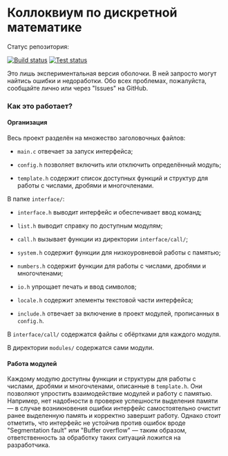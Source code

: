 # Коллоквиум по дискретной математике

Статус репозитория:

[![Build status](https://github.com/VolodyaZAVR/DM-project/workflows/Build/badge.svg)](https://github.com/VolodyaZAVR/DM-project/actions?query=workflow%3ABuild)
[![Test status](https://github.com/VolodyaZAVR/DM-project/workflows/Test/badge.svg)](https://github.com/VolodyaZAVR/DM-project/actions?query=workflow%3ATest)

Это лишь экспериментальная версия оболочки. В ней запросто могут найтись ошибки и недоработки. Обо всех проблемах, пожалуйста, сообщайте лично или через "Issues" на GitHub.

### Как это работает?

#### Организация

Весь проект разделён на множество заголовочных файлов:

- `main.c` отвечает за запуск интерфейса;

- `config.h` позволяет включить или отключить определённый модуль;

- `template.h` содержит список доступных функций и структур для работы с числами, дробями и многочленами.

В папке `interface/`:

- `interface.h` выводит интерфейс и обеспечивает ввод команд;

- `list.h` выводит справку по доступным модулям;

- `call.h` вызывает функции из директории `interface/call/`;

- `system.h` содержит функции для низкоуровневой работы с памятью;

- `numbers.h` содержит функции для работы с числами, дробями и многочленами;

- `io.h` упрощает печать и ввод символов;

- `locale.h` содержит элементы текстовой части интерфейса;

- `include.h` отвечает за включение в проект модулей, прописанных в `config.h`.

В `interface/call/` содержатся файлы с обёртками для каждого модуля.

В директории `modules/` содержатся сами модули.

#### Работа модулей

Каждому модулю доступны функции и структуры для работы с числами, дробями и многочленами, описанные в `template.h`. Они позволяют упростить взаимодействие модулей и работу с памятью. Например, нет надобности в проверке успешности выделения памяти — в случае возникновения ошибки интерфейс самостоятельно очистит ранее выделенную память и корректно завершит работу. Однако стоит отметить, что интерфейс не устойчив против ошибок вроде "Segmentation fault" или "Buffer overflow" — таким образом, ответственность за обработку таких ситуаций ложится на разработчика.
